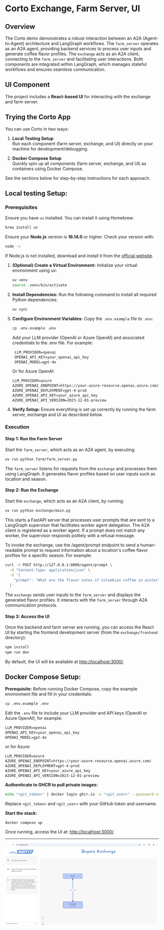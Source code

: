 # Corto Exchange, Farm Server, UI

## Overview

The Corto demo demonstrates a robust interaction between an A2A (Agent-to-Agent) architecture and LangGraph workflows. The `farm_server` operates as an A2A agent, providing backend services to process user inputs and generate coffee flavor profiles. The `exchange` acts as an A2A client, connecting to the `farm_server` and facilitating user interactions. Both components are integrated within LangGraph, which manages stateful workflows and ensures seamless communication.

## UI Component 

The project includes a **React-based UI** for interacting with the exchange and farm server.  


## Trying the Corto App

You can use Corto in two ways:

1. **Local Testing Setup**  
   Run each component (farm server, exchange, and UI) directly on your machine for development/debugging.

2. **Docker Compose Setup**  
   Quickly spin up all components (farm server, exchange, and UI) as containers using Docker Compose.

See the sections below for step-by-step instructions for each approach.

## Local testing Setup:


### Prerequisites

Ensure you have `uv` installed. You can install it using Homebrew:

```sh
brew install uv
```

Ensure your **Node.js** version is **16.14.0** or higher. Check your version with:
  ```sh
  node -v
  ```
If Node.js is not installed, download and install it from the [official website](https://nodejs.org/).

1. **(Optional) Create a Virtual Environment:**
    Initialize your virtual environment using uv:

    ```sh
    uv venv
    source .venv/bin/activate
    ```


2. **Install Dependencies:**
   Run the following command to install all required Python dependencies:

   ```sh
   uv sync
   ```

3. **Configure Environment Variables:**
    Copy the `.env.example` file to `.env`:

    ```sh
    cp .env.example .env
    ```

    Add your LLM provider (OpenAI or Azure OpenAI) and associated credentials to the .env file. For example:
 
   ```env
    LLM_PROVIDER=openai
    OPENAI_API_KEY=your_openai_api_key
    OPENAI_MODEL=gpt-4o
    ```

   Or for Azure OpenAI:

    ```env
    LLM_PROVIDER=azure
    AZURE_OPENAI_ENDPOINT=https://your-azure-resource.openai.azure.com/
    AZURE_OPENAI_DEPLOYMENT=gpt-4-prod
    AZURE_OPENAI_API_KEY=your_azure_api_key
    AZURE_OPENAI_API_VERSION=2023-12-01-preview
    ```

3. **Verify Setup:**
   Ensure everything is set up correctly by running the farm server, exchange and UI as described below.

### Execution

#### Step 1: Run the Farm Server
Start the `farm_server`, which acts as an A2A agent, by executing:

```sh
uv run python farm/farm_server.py
```

The `farm_server` listens for requests from the `exchange` and processes them using LangGraph. It generates flavor profiles based on user inputs such as location and season.

#### Step 2: Run the Exchange
Start the `exchange`, which acts as an A2A client, by running:

```sh
uv run python exchange/main.py
```

This starts a FastAPI server that processes user prompts that are sent to a LangGraph supervisor that facilitates worker agent delegation. The A2A client is registered as a worker agent. If a prompt does not match any worker, the supervisor responds politely with a refusal message.

To invoke the exchange, use the /agent/prompt endpoint to send a human-readable prompt to request information about a location's coffee flavor profiles for a specific season. For example:
```bash
curl -X POST http://127.0.0.1:8000/agent/prompt \
  -H "Content-Type: application/json" \
  -d '{
    "prompt": "What are the flavor notes of Colombian coffee in winter?"
  }'
```

The `exchange` sends user inputs to the `farm_server` and displays the generated flavor profiles. It interacts with the `farm_server` through A2A communication protocols.


#### Step 3: Access the UI

Once the backend and farm server are running, you can access the React UI by starting the frontend development server (from the `exchange/frontend` directory):

```sh
npm install
npm run dev
```

By default, the UI will be available at [http://localhost:3000/](http://localhost:3000/).



## Docker Compose Setup:

**Prerequisite:**
Before running Docker Compose, copy the example environment file and fill in your credentials:

```sh
cp .env.example .env
```

Edit the `.env` file to include your LLM provider and API keys (OpenAI or Azure OpenAI), for example:

```env
LLM_PROVIDER=openai
OPENAI_API_KEY=your_openai_api_key
OPENAI_MODEL=gpt-4o
```
or for Azure:
```env
LLM_PROVIDER=azure
AZURE_OPENAI_ENDPOINT=https://your-azure-resource.openai.azure.com/
AZURE_OPENAI_DEPLOYMENT=gpt-4-prod
AZURE_OPENAI_API_KEY=your_azure_api_key
AZURE_OPENAI_API_VERSION=2023-12-01-preview
```

**Authenticate to GHCR to pull private images:**

```sh
echo "<git_token>" | docker login ghcr.io -u "<git_user>" --password-stdin
```
Replace `<git_token>` and `<git_user>` with your GitHub token and username.

**Start the stack:**

```sh
docker compose up
```

Once running, access the UI at: [http://localhost:3000/](http://localhost:3000/)

---


![Screenshot](images/corto-ui.png)
